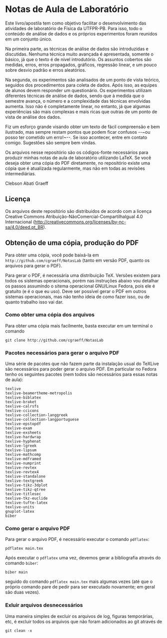 # Notas de Aula de Laboratório
Este livro/apostila tem como objetivo facilitar o desenvolvimento das atividades de laboratório de Física da UTFPR-PB. Para isso, todo o conteúdo de análise de dados e os próprios experimentos foram reunidos em um conjunto único. 

Na primeira parte, as técnicas de análise de dados são introduzidas e discutidas. Nenhuma técnica muito avançada é apresentada, somente o básico, já que o texto é de nível introdutório. Os assuntos cobertos são medidas, erros, erros propagados, gráficos, regressão linear, e um pouco sobre desvio padrão e erros aleatórios.

Na segunda, os experimentos são analisados de um ponto de vista teórico, seguidos dos procedimentos para coleta de dados. Após isso, as equipes de alunos devem responder um questionário. Os experimentos utilizam diferentes técnicas de análise de dados, sendo que à medida que o semestre avança, o número e a complexidade das técnicas envolvidas aumenta. Isso não é completamente linear, no entanto, já que algumas experiências são mais complexas e mais ricas que outras de um ponto de vista de análise dos dados.

Fiz um esforço grande visando obter um texto de fácil compreensão e bem ilustrado, mas sempre restam pontos que podem ficar confusos --~ou posso ter cometido um erro!~--. Se isso acontecer, entre em contato comigo. Sugestões são sempre bem vindas.

Os arquivos nesse repositório são os códigos-fonte necessários para produzir
minhas notas de aula de laboratório utilizando LaTeX. Se você deseja obter uma
cópia do PDF diretamente, no repositório existe uma cópia que é atualizada
regularmente, mas não em todas as revisões intermediárias.

Clebson Abati Graeff

## Licença
Os arquivos deste repositório são distribuidos de acordo com a licença Creative
Commons Atribuição-NãoComercial-CompartilhaIgual 4.0 Internacional
(http://creativecommons.org/licenses/by-nc-sa/4.0/deed.pt_BR).

## Obtenção de uma cópia, produção do PDF
Para obter uma cópia, você pode baixá-la em
`http://github.com/cgraeff/NotasLab` (tanto em versão PDF, quanto os arquivos
para gerar o PDF).

Para gerar o PDF, é necessária uma distribuição TeX. Versões existem para todos
os sistemas operacionais, porém nas instruções abaixo vou detalhar os passos
assumindo o sitema operacional GNU/Linux Fedora, pois ele é gratuito (e é o que
eu uso). Deve ser possível gerar o PDF em outros sistemas operacionais, mas não
tenho ideia de como fazer isso, ou de quanto trabalho isso vai dar.

### Como obter uma cópia dos arquivos
Para obter uma cópia mais facilmente, basta executar em um terminal o comando
```
git clone http://github.com/cgraeff/NotasLab
```

### Pacotes necessários para gerar o arquivo PDF
Uma série de pacotes que não fazem parte da instalação usual do TeXLive são
necessários para poder gerar o arquivo PDF. Em particular no Fedora tenho os
seguintes pacotes (nem todos são necessários para essas notas de aula):
```
texlive
texlive-beamertheme-metropolis
texlive-biblatex
texlive-braket
texlive-calrsfs
texlive-ccicons
texlive-collection-langgreek
texlive-collection-langportuguese
texlive-epstopdf
texlive-exam
texlive-exsheets
texlive-hardwrap
texlive-hyphenat
texlive-lgreek
texlive-lipsum
texlive-mathcomp
texlive-mdframed
texlive-numprint
texlive-revtex
texlive-revtex4
texlive-standalone
texlive-textgreek
texlive-tikz-3dplot
texlive-tikz-qtree
texlive-titlesec
texlive-tkz-euclide
texlive-tufte-latex
texlive-units
gnuplot-latex
biber
```

### Como gerar o arquivo PDF
Para gerar o arquivo PDF, é necessário executar o comando `pdflatex`:
```
pdflatex main.tex
```
Após executar o `pdflatex` uma vez, devemos gerar a bibliografia através do
comando `biber`:
```
biber main
```
seguido do comando `pdflatex main.tex` mais algumas vezes (até que
o próprio comando pare de pedir para ser executado novamente; em geral são duas vezes).

### Exluir arquivos desnecessários
Uma maneira simples de excluir os arquivos de log, figuras temporárias, etc, é
excluir todos os arquivos que não foram adicionados ao git através de
```
git clean -x
```


